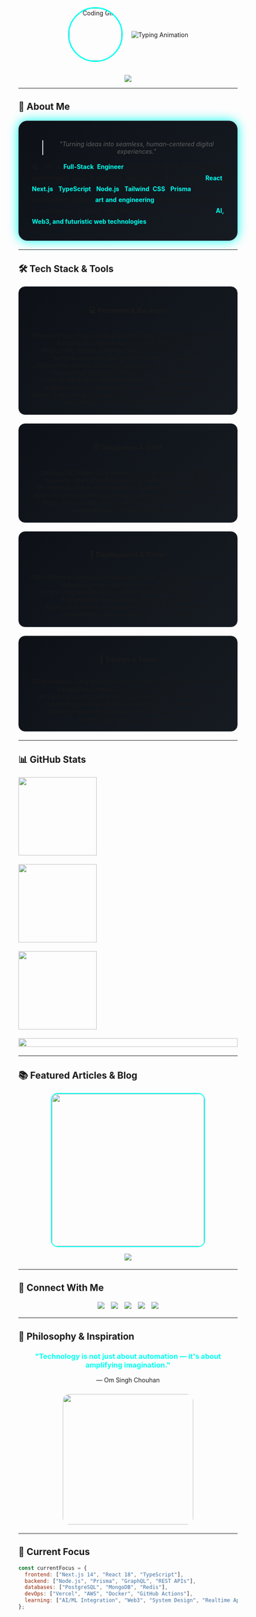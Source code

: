 <!-- 🌐 OM SINGH CHOUHAN — ADVANCED GITHUB PROFILE README -->

<div align="center">

<!-- Animated Header with GIF & Typing Animation -->
<div style="display: flex; align-items: center; justify-content: center; gap: 20px; margin-bottom: 30px;">
  <img src="https://i.gifer.com/7efs.gif" alt="Coding GIF" width="120" height="120" style="border-radius: 50%; border: 3px solid #00fff0;" />
  <div>
    <img src="https://readme-typing-svg.herokuapp.com?font=Fira+Code&size=32&pause=1000&color=00FFF0&center=true&vCenter=true&width=600&lines=Hey+👋+I'm+Om+Singh+Chouhan;Full-Stack+Engineer+|+Next.js+%7C+React+%7C+Node.js;Building+SaaS+%26+Realtime+Apps;Crafting+Clean+%26+Scalable+Web+Ecosystems" alt="Typing Animation" />
  </div>
</div>

<!-- Profile Banner -->
<img src="https://capsule-render.vercel.app/api?type=waving&color=00fff0&height=140&section=header&animation=fadeIn&reversal=true" />

</div>

---

## 🚀 About Me

<div align="center" style="background: linear-gradient(135deg, #0d1117 0%, #161b22 100%); padding: 30px; border-radius: 20px; border: 1px solid #30363d; margin: 20px 0; box-shadow: 0 0 25px #00fff0;">
  
> *"Turning ideas into seamless, human-centered digital experiences."*

<p align="justify" style="margin: 0; line-height: 1.8;">
💻 I'm a <strong style="color: #00fff0;">Full-Stack Engineer</strong> passionate about building high-performance SaaS & real-time applications.  
🚀 My stack: <strong style="color: #00fff0;">React</strong>, <strong style="color: #00fff0;">Next.js</strong>, <strong style="color: #00fff0;">TypeScript</strong>, <strong style="color: #00fff0;">Node.js</strong>, <strong style="color: #00fff0;">Tailwind CSS</strong>, <strong style="color: #00fff0;">Prisma</strong>.  
🧠 I treat development as both <strong style="color: #00fff0;">art and engineering</strong>, ensuring every feature is purposeful, scalable, and beautiful.  
🌐 Passionate about <strong style="color: #00fff0;">AI, Web3, and futuristic web technologies</strong>.
</p>
</div>

---

## 🛠️ Tech Stack & Tools

<div style="display: flex; flex-wrap: wrap; justify-content: center; gap: 20px; margin: 20px 0;">

<!-- Frontend & Backend -->
<div style="background: linear-gradient(135deg, #0d1117 0%, #161b22 100%); padding: 20px; border-radius: 15px; border: 1px solid #30363d; min-width: 250px; text-align: center;">
<h3>💻 Frontend & Backend</h3>
<br/>
![React](https://img.shields.io/badge/React-20232A?style=for-the-badge&logo=react&logoColor=61DAFB)
![Next.js](https://img.shields.io/badge/Next.js-000000?style=for-the-badge&logo=next.js&logoColor=white)
![TypeScript](https://img.shields.io/badge/TypeScript-007ACC?style=for-the-badge&logo=typescript&logoColor=white)
![Node.js](https://img.shields.io/badge/Node.js-339933?style=for-the-badge&logo=nodedotjs&logoColor=white)
![Tailwind CSS](https://img.shields.io/badge/Tailwind_CSS-38B2AC?style=for-the-badge&logo=tailwind-css&logoColor=white)
</div>

<!-- Databases & ORM -->
<div style="background: linear-gradient(135deg, #0d1117 0%, #161b22 100%); padding: 20px; border-radius: 15px; border: 1px solid #30363d; min-width: 250px; text-align: center;">
<h3>🗄️ Databases & ORM</h3>
<br/>
![MongoDB](https://img.shields.io/badge/MongoDB-47A248?style=for-the-badge&logo=mongodb&logoColor=white)
![PostgreSQL](https://img.shields.io/badge/PostgreSQL-316192?style=for-the-badge&logo=postgresql&logoColor=white)
![Prisma](https://img.shields.io/badge/Prisma-2D3748?style=for-the-badge&logo=prisma&logoColor=white)
</div>

<!-- Deployment & Cloud -->
<div style="background: linear-gradient(135deg, #0d1117 0%, #161b22 100%); padding: 20px; border-radius: 15px; border: 1px solid #30363d; min-width: 250px; text-align: center;">
<h3>🚀 Deployment & Cloud</h3>
<br/>
![Vercel](https://img.shields.io/badge/Vercel-000000?style=for-the-badge&logo=vercel&logoColor=white)
![Netlify](https://img.shields.io/badge/Netlify-00C7B7?style=for-the-badge&logo=netlify&logoColor=white)
![AWS](https://img.shields.io/badge/AWS-232F3E?style=for-the-badge&logo=amazon-aws&logoColor=white)
</div>

<!-- Design & Tools -->
<div style="background: linear-gradient(135deg, #0d1117 0%, #161b22 100%); padding: 20px; border-radius: 15px; border: 1px solid #30363d; min-width: 250px; text-align: center;">
<h3>🎨 Design & Tools</h3>
<br/>
![Figma](https://img.shields.io/badge/Figma-F24E1E?style=for-the-badge&logo=figma&logoColor=white)
![VS Code](https://img.shields.io/badge/VS_Code-007ACC?style=for-the-badge&logo=visual-studio-code&logoColor=white)
![Git](https://img.shields.io/badge/Git-F05032?style=for-the-badge&logo=git&logoColor=white)
</div>

</div>

---

## 📊 GitHub Stats

<div align="center" style="margin: 20px 0; display: flex; flex-direction: column; gap: 20px;">

<img height="180em" src="https://github-readme-stats.vercel.app/api?username=om-singh-ui&show_icons=true&theme=radical&hide_border=true&include_all_commits=true&count_private=true&bg_color=0d1117&title_color=00fff0&icon_color=ff007f&text_color=ffffff" />
<img height="180em" src="https://github-readme-streak-stats.herokuapp.com?user=om-singh-ui&theme=radical&hide_border=true&background=0d1117&ring=00fff0&fire=ff007f&currStreakLabel=00fff0&dates=ffffff" />
<img height="180em" src="https://github-readme-stats.vercel.app/api/top-langs/?username=om-singh-ui&layout=compact&theme=radical&hide_border=true&bg_color=0d1117&title_color=00fff0&text_color=ffffff&langs_count=8" />
<img src="https://github-readme-activity-graph.vercel.app/graph?username=om-singh-ui&theme=react-dark&bg_color=0d1117&hide_border=true&color=00fff0&line=ff007f&point=00fff0&area=true&area_color=00fff0" width="100%" />

</div>

---

## 📚 Featured Articles & Blog

<div align="center" style="margin: 20px 0; display: flex; flex-direction: column; gap: 15px;">

<a href="https://medium.com/@omchouhan227/chatgpt-in-2025-the-evolution-of-intelligence-from-autonomous-agents-to-sora-2-3b70549f3a6b">
  <img src="https://miro.medium.com/max/720/1*1J32KPvUq-BV0OB3qQmDjw.png" width="350px" style="border-radius:15px; border: 2px solid #00fff0;" />
</a>

<a href="https://medium.com/@omchouhan227" target="_blank">
  <img src="https://img.shields.io/badge/Read_More_on_Medium-12100E?style=for-the-badge&logo=medium&logoColor=white&labelColor=000000&border=1px%20solid%2030363d" />
</a>

</div>

---

## 🌟 Connect With Me

<div align="center" style="margin: 20px 0; display: flex; justify-content: center; gap: 15px; flex-wrap: wrap;">
  <a href="https://www.linkedin.com/in/om-singh-chouhan-1a761a323/"><img src="https://img.shields.io/badge/LinkedIn-%230A66C2?style=for-the-badge&logo=linkedin&logoColor=white" /></a>
  <a href="https://www.instagram.com/om_singh_chouhan_/"><img src="https://img.shields.io/badge/Instagram-%23E4405F?style=for-the-badge&logo=instagram&logoColor=white" /></a>
  <a href="https://medium.com/@omchouhan227"><img src="https://img.shields.io/badge/Medium-%2312100E?style=for-the-badge&logo=medium&logoColor=white" /></a>
  <a href="mailto:omchouhan227@gmail.com"><img src="https://img.shields.io/badge/Email-D14836?style=for-the-badge&logo=gmail&logoColor=white" /></a>
  <a href="https://github.com/om-singh-ui"><img src="https://img.shields.io/badge/GitHub-181717?style=for-the-badge&logo=github&logoColor=white" /></a>
</div>

---

## 💫 Philosophy & Inspiration

<div align="center" style="margin: 20px 0;">
  <h3 style="color:#00fff0;">"Technology is not just about automation — it's about amplifying imagination."</h3>
  <p>— Om Singh Chouhan</p>
  <img src="https://media.giphy.com/media/3o7TKtnuHOHHUjR38Y/giphy.gif" width="300px" style="border-radius: 15px; margin-top: 10px;" />
</div>

---

## 🎯 Current Focus

```javascript
const currentFocus = {
  frontend: ["Next.js 14", "React 18", "TypeScript"],
  backend: ["Node.js", "Prisma", "GraphQL", "REST APIs"],
  databases: ["PostgreSQL", "MongoDB", "Redis"],
  devOps: ["Vercel", "AWS", "Docker", "GitHub Actions"],
  learning: ["AI/ML Integration", "Web3", "System Design", "Realtime Apps"]
};
